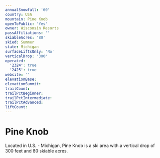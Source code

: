 ```yaml
---
annualSnowfall: '60'
country: USA
mountain: Pine Knob
openToPublic: 'Yes'
owner: Wisconsin Resorts
passAffiliations: ''
skiableAcres: '80'
skied: Summer
state: Michigan
surfaceLiftsOnly: 'No'
verticalDrop: '300'
operated:
  '2324': true
  '2425': true
website: ''
elevationBase:
elevationSummit:
trailCount:
trailPctBeginner:
trailPctIntermediate:
trailPctAdvanced:
liftCount:
---
```



# Pine Knob

Located in U.S. - Michigan, Pine Knob is a ski area with a vertical drop of 300 feet and 80 skiable acres.

